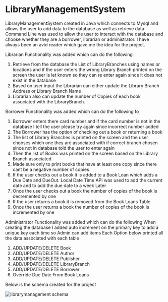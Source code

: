 # LibraryManagementSystem

LibraryManagementSystem created in Java which connects to Mysql and allows the user to add data to the database as well as retrieve data. Command Line was used to allow the user to interact with the database and choose whether they are a borrower, librarian or administrator. I have always been an avid reader which gave me the idea for the project.

Librarian Functionality was added which can do the following

1) Retrieve from the database the List of LibraryBranches using names or locations and if the user enters the wrong Library Branch printed on the screen the user is let known so they can re enter again since it does not exist in the database
2) Based on user input the Librarian can either update the Library Branch Address or Library Branch Name
3) Librarian also can update the number of Copies of each book associated with the LibraryBranch.

Borrower Functionality was added which can do the following
fo
1) Borrower enters there card number and if the card number is not in the database I tell the user please try again since incorrect number added
2) The Borrower has the option of checking out a book or returning a book
3) The list of Library Branches is printed on the screen and the user chooses which one they are associated with if correct branch chosen since not in database told the user to enter again
4) Then the list of Books was printed on the screen based on the Library Branch associated
5) Made sure only to print books that have at least one copy since there cant be a negative number of copies
6) If the user checks out a book it is added to a Book Loan which adds a Due Date and DueOut. Local Date Time API was used to add the current date and to add the due date to a week Later
7) Once the user checks out a book the number of copies of the book is decremented by one
8) If the user returns a book it is removed from the Book Loans Table
9) Once the user returns a book the number of copies of the book is incremented by one

Administrator Functionality was added which can do the following
When creating the database I added auto increment on the primary key to add a unique key each time so Admin can add items
Each Option below printed all the data associated with each table 

1) ADD/UPDATE/DELETE Book
2) ADD/UPDATE/DELETE Author
3) ADD/UPDATE/DELETE Publisher
4) ADD/UPDATE/DELETE LibraryBranch
5) ADD/UPDATE/DELETE Borrower
6) Override Due Date From Book Loans

Below is the schema created for the project

![librarymanagement schema](https://user-images.githubusercontent.com/26370037/52392980-2eb89d80-2a72-11e9-9d0d-275dfd63045c.PNG)
